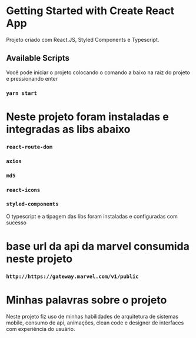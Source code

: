 # Getting Started with Create React App

Projeto criado com React.JS, Styled Components e Typescript.

## Available Scripts

Você pode iniciar o projeto colocando o comando a baixo na raiz do projeto e pressionando enter

### `yarn start`

# Neste projeto foram instaladas e integradas as libs abaixo

### `react-route-dom`
### `axios`
### `md5`
### `react-icons`
### `styled-components`

O typescript e a tipagem das libs foram instaladas e configuradas com sucesso

# base url da api da marvel consumida neste projeto

### `http://https://gateway.marvel.com/v1/public`

# Minhas palavras sobre o projeto

Neste projeto fiz uso de minhas habilidades de arquitetura de sistemas mobile, consumo de api, animações, clean code e designer de interfaces com experiência do usuário.

